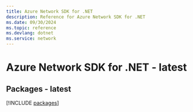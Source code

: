 ```yaml
---
title: Azure Network SDK for .NET
description: Reference for Azure Network SDK for .NET
ms.date: 09/30/2024
ms.topic: reference
ms.devlang: dotnet
ms.service: network
---
```

# Azure Network SDK for .NET - latest
## Packages - latest
[!INCLUDE [packages](network-index.md)]